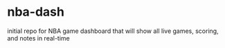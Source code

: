 # nba-dash
initial repo for NBA game dashboard that will show all live games, scoring, and notes in real-time
